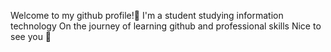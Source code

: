 Welcome to my github profile!🎊
I'm a student studying information technology
On the journey of learning github and professional skills
Nice to see you 🙌
